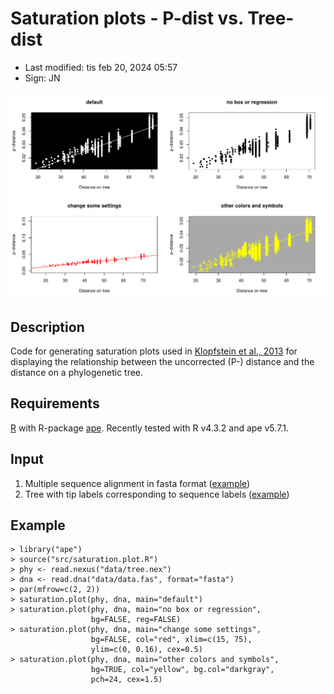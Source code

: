 # Saturation plots - P-dist vs. Tree-dist

- Last modified: tis feb 20, 2024  05:57
- Sign: JN

![Saturation plots](img/plots.png)

## Description

Code for generating saturation plots used in [Klopfstein et al.,
2013](https://doi.org/10.1371/journal.pone.0069344) for displaying the
relationship between the uncorrected (P-) distance and the distance on a
phylogenetic tree.

## Requirements

[R](https://www.r-project.org/) with R-package
[ape](https://cloud.r-project.org/web/packages/ape/index.html).
Recently tested with R v4.3.2 and ape v5.7.1.

## Input

1. Multiple sequence alignment in fasta format ([example](data/data.fas))
2. Tree with tip labels corresponding to sequence labels
   ([example](data/tree.nex))

## Example

    > library("ape")
    > source("src/saturation.plot.R")
    > phy <- read.nexus("data/tree.nex")
    > dna <- read.dna("data/data.fas", format="fasta")
    > par(mfrow=c(2, 2))
    > saturation.plot(phy, dna, main="default")
    > saturation.plot(phy, dna, main="no box or regression",
                      bg=FALSE, reg=FALSE)
    > saturation.plot(phy, dna, main="change some settings",
                      bg=FALSE, col="red", xlim=c(15, 75),
                      ylim=c(0, 0.16), cex=0.5)
    > saturation.plot(phy, dna, main="other colors and symbols",
                      bg=TRUE, col="yellow", bg.col="darkgray",
                      pch=24, cex=1.5)


